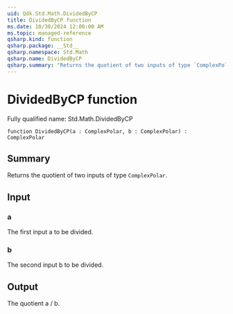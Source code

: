 ```yaml
---
uid: Qdk.Std.Math.DividedByCP
title: DividedByCP function
ms.date: 10/30/2024 12:00:00 AM
ms.topic: managed-reference
qsharp.kind: function
qsharp.package: __Std__
qsharp.namespace: Std.Math
qsharp.name: DividedByCP
qsharp.summary: "Returns the quotient of two inputs of type `ComplexPolar`."
---
```


# DividedByCP function

Fully qualified name: Std.Math.DividedByCP

```qsharp
function DividedByCP(a : ComplexPolar, b : ComplexPolar) : ComplexPolar
```

## Summary
Returns the quotient of two inputs of type `ComplexPolar`.

## Input
### a
The first input a to be divided.
### b
The second input b to be divided.

## Output
The quotient a / b.
